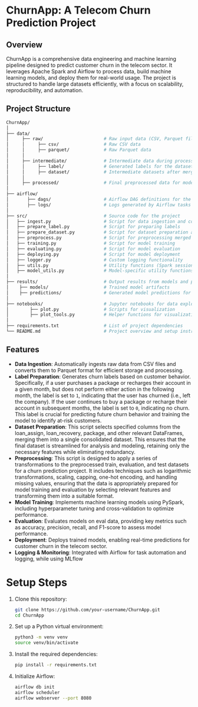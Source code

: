 # ChurnApp: A Telecom Churn Prediction Project

## Overview
ChurnApp is a comprehensive data engineering and machine learning pipeline designed to predict customer churn in the telecom sector. It leverages Apache Spark and Airflow to process data, build machine learning models, and deploy them for real-world usage. The project is structured to handle large datasets efficiently, with a focus on scalability, reproducibility, and automation.

## Project Structure
```bash
ChurnApp/
│
├── data/
│     ├── raw/                       # Raw input data (CSV, Parquet files)
│     │     ├── csv/                 # Raw CSV data
│     │     ├── parquet/             # Raw Parquet data
│     │     
│     ├── intermediate/              # Intermediate data during processing
│     │     ├── label/               # Generated labels for the dataset
│     │     ├── dataset/             # Intermediate datasets after merging and processing
│     │
│     ├── processed/                 # Final preprocessed data for model training/testing
│
├── airflow/
│       ├── dags/                    # Airflow DAG definitions for the pipeline
│       ├── logs/                    # Logs generated by Airflow tasks
│
├── src/                             # Source code for the project
│   ├── ingest.py                    # Script for data ingestion and conversion to Parquet
│   ├── prepare_label.py             # Script for preparing labels
│   ├── prepare_dataset.py           # Script for dataset preparation and merging pyspark DataFrames
│   ├── preprocess.py                # Script for preprocessing merged pyspark DataFrame and ready it for training models.   
│   ├── training.py                  # Script for model training
│   ├── evaluating.py                # Script for model evaluation
│   ├── deploying.py                 # Script for model deployment
│   ├── logger.py                    # Custom logging functionality
│   ├── utils.py                     # Utility functions (Spark session creation, config loading, etc.)
│   ├── model_utils.py               # Model-specific utility functions (training, evaluation support)
│
├── results/                         # Output results from models and predictions
│    ├── models/                     # Trained model artifacts
│    ├── predictions/                # Generated model predictions for test data
│
├── notebooks/                       # Jupyter notebooks for data exploration and visualization
│        ├── plot.py                 # Scripts for visualization
│        ├── plot_tools.py           # Helper functions for visualization
│
├── requirements.txt                 # List of project dependencies
└── README.md                        # Project overview and setup instructions
```

## Features
- **Data Ingestion**: Automatically ingests raw data from CSV files and converts them to Parquet format for efficient storage and processing.
- **Label Preparation**: Generates churn labels based on customer behavior. Specifically, if a user purchases a package or recharges their account in a given month, but does not perform either action in the following month, the label is set to `1`, indicating that the user has churned (i.e., left the company). If the user continues to buy a package or recharge their account in subsequent months, the label is set to `0`, indicating no churn. This label is crucial for predicting future churn behavior and training the model to identify at-risk customers.
- **Dataset Preparation**: This script selects specified columns from the loan_assign, loan_recovery, package, and other relevant DataFrames, merging them into a single consolidated dataset. This ensures that the final dataset is streamlined for analysis and modeling, retaining only the necessary features while eliminating redundancy.
- **Preprocessing**: This script is designed to apply a series of transformations to the preprocessed train, evaluation, and test datasets for a churn prediction project. It includes techniques such as logarithmic transformations, scaling, capping, one-hot encoding, and handling missing values, ensuring that the data is appropriately prepared for model training and evaluation by selecting relevant features and transforming them into a suitable format.
- **Model Training**: Implements machine learning models using PySpark, including hyperparameter tuning and cross-validation to optimize performance.
- **Evaluation**: Evaluates models on eval data, providing key metrics such as accuracy, precision, recall, and F1-score to assess model performance.
- **Deployment**: Deploys trained models, enabling real-time predictions for customer churn in the telecom sector.
- **Logging & Monitoring**: Integrated with Airflow for task automation and logging, while using MLflow

# Setup Steps

1. Clone this repository:
    ```bash
    git clone https://github.com/your-username/ChurnApp.git
    cd ChurnApp
    ```

2. Set up a Python virtual environment:
    ```bash
    python3 -m venv venv
    source venv/bin/activate
    ```

3. Install the required dependencies:
    ```bash
    pip install -r requirements.txt
    ```

4. Initialize Airflow:
    ```bash
    airflow db init
    airflow scheduler
    airflow webserver --port 8080
    ```
